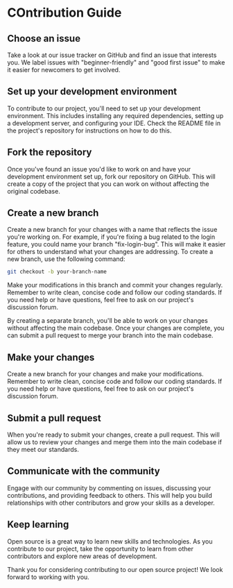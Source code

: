 # COntribution Guide
## Choose an issue
Take a look at our issue tracker on GitHub and find an issue that interests you. 
We label issues with "beginner-friendly" and "good first issue" to make it easier for newcomers to get involved.

## Set up your development environment
To contribute to our project, you'll need to set up your development environment. 
This includes installing any required dependencies, setting up a development server, and configuring your IDE. Check the README file in the project's repository for instructions on how to do this.

## Fork the repository
Once you've found an issue you'd like to work on and have your development environment set up, 
fork our repository on GitHub. This will create a copy of the project that you can work on without affecting the original codebase.

## Create a new branch
Create a new branch for your changes with a name that reflects the issue you're working on. For example, if you're fixing a bug related to the login feature, you could name your branch "fix-login-bug". This will make it easier for others to understand what your changes are addressing. To create a new branch, use the following command:
```bash
git checkout -b your-branch-name
```
Make your modifications in this branch and commit your changes regularly.
Remember to write clean, concise code and follow our coding standards. 
If you need help or have questions, feel free to ask on our project's discussion forum.

By creating a separate branch, you'll be able to work on your changes without affecting the main codebase. 
Once your changes are complete, you can submit a pull request to merge your branch into the main codebase.


## Make your changes
Create a new branch for your changes and make your modifications.
Remember to write clean, concise code and follow our coding standards. If you need help or have questions, feel free to ask on our project's discussion forum.

## Submit a pull request
When you're ready to submit your changes, create a pull request. 
This will allow us to review your changes and merge them into the main codebase if they meet our standards.

## Communicate with the community
Engage with our community by commenting on issues, discussing your contributions, and providing feedback to others. 
This will help you build relationships with other contributors and grow your skills as a developer.

## Keep learning
Open source is a great way to learn new skills and technologies. 
As you contribute to our project, take the opportunity to learn from other contributors and explore new areas of development.

Thank you for considering contributing to our open source project! We look forward to working with you.